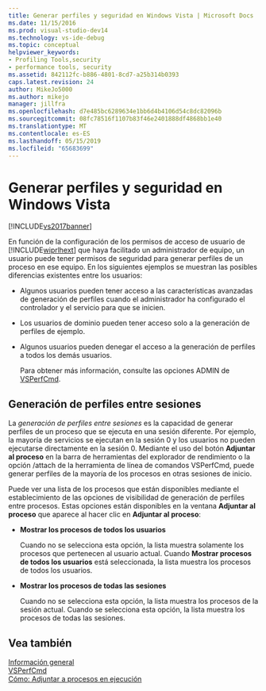 ```yaml
---
title: Generar perfiles y seguridad en Windows Vista | Microsoft Docs
ms.date: 11/15/2016
ms.prod: visual-studio-dev14
ms.technology: vs-ide-debug
ms.topic: conceptual
helpviewer_keywords:
- Profiling Tools,security
- performance tools, security
ms.assetid: 842112fc-b886-4801-8cd7-a25b314b0393
caps.latest.revision: 24
author: MikeJo5000
ms.author: mikejo
manager: jillfra
ms.openlocfilehash: d7e485bc6289634e1bb6d4b4106d54c8dc82096b
ms.sourcegitcommit: 08fc78516f1107b83f46e2401888df4868bb1e40
ms.translationtype: MT
ms.contentlocale: es-ES
ms.lasthandoff: 05/15/2019
ms.locfileid: "65683699"
---
```

# <a name="profiling-and-windows-vista-security"></a>Generar perfiles y seguridad en Windows Vista
[!INCLUDE[vs2017banner](../includes/vs2017banner.md)]

En función de la configuración de los permisos de acceso de usuario de [!INCLUDE[wiprlhext](../includes/wiprlhext-md.md)] que haya facilitado un administrador de equipo, un usuario puede tener permisos de seguridad para generar perfiles de un proceso en ese equipo. En los siguientes ejemplos se muestran las posibles diferencias existentes entre los usuarios:  
  
- Algunos usuarios pueden tener acceso a las características avanzadas de generación de perfiles cuando el administrador ha configurado el controlador y el servicio para que se inicien.  
  
- Los usuarios de dominio pueden tener acceso solo a la generación de perfiles de ejemplo.  
  
- Algunos usuarios pueden denegar el acceso a la generación de perfiles a todos los demás usuarios.  
  
  Para obtener más información, consulte las opciones ADMIN de [VSPerfCmd](../profiling/vsperfcmd.md).  
  
## <a name="cross-session-profiling"></a>Generación de perfiles entre sesiones  
 La *generación de perfiles entre sesiones* es la capacidad de generar perfiles de un proceso que se ejecuta en una sesión diferente. Por ejemplo, la mayoría de servicios se ejecutan en la sesión 0 y los usuarios no pueden ejecutarse directamente en la sesión 0. Mediante el uso del botón **Adjuntar al proceso** en la barra de herramientas del explorador de rendimiento o la opción /attach de la herramienta de línea de comandos VSPerfCmd, puede generar perfiles de la mayoría de los procesos en otras sesiones de inicio.  
  
 Puede ver una lista de los procesos que están disponibles mediante el establecimiento de las opciones de visibilidad de generación de perfiles entre procesos. Estas opciones están disponibles en la ventana **Adjuntar al proceso** que aparece al hacer clic en **Adjuntar al proceso**:  
  
- **Mostrar los procesos de todos los usuarios**  
  
     Cuando no se selecciona esta opción, la lista muestra solamente los procesos que pertenecen al usuario actual. Cuando **Mostrar procesos de todos los usuarios** está seleccionada, la lista muestra los procesos de todos los usuarios.  
  
- **Mostrar los procesos de todas las sesiones**  
  
     Cuando no se selecciona esta opción, la lista muestra los procesos de la sesión actual. Cuando se selecciona esta opción, la lista muestra los procesos de todas las sesiones.  
  
## <a name="see-also"></a>Vea también  
 [Información general](../profiling/overviews-performance-tools.md)   
 [VSPerfCmd](../profiling/vsperfcmd.md)   
 [Cómo: Adjuntar a procesos en ejecución](https://msdn.microsoft.com/636d0a52-4bfd-48d2-89ad-d7b9ca4dc4f4)
